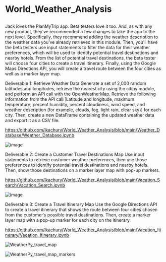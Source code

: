 # World_Weather_Analysis

##

Jack loves the PlanMyTrip app. Beta testers love it too. And, as with any new product, they’ve recommended a few changes to take the app to the next level. Specifically, they recommend adding the weather description to the weather data you’ve already retrieved in this module. Then, you'll have the beta testers use input statements to filter the data for their weather preferences, which will be used to identify potential travel destinations and nearby hotels. From the list of potential travel destinations, the beta tester will choose four cities to create a travel itinerary. Finally, using the Google Maps Directions API, you will create a travel route between the four cities as well as a marker layer map.

Deliverable 1: Retrieve Weather Data
Generate a set of 2,000 random latitudes and longitudes, retrieve the nearest city using the citipy module, and perform an API call with the OpenWeatherMap. Retrieve the following information from the API call [Latitude and longitude, maximum temperature, percent humidity, percent cloudiness, wind speed, and weather description (for example, clouds, fog, light rain, clear sky)] for each city. Then, create a new DataFrame containing the updated weather data and export it as a CSV file.

https://github.com/lkachury/World_Weather_Analysis/blob/main/Weather_Database/Weather_Database.ipynb

![image](https://user-images.githubusercontent.com/108038989/183809219-a2071682-ea4f-4809-835a-a68c4b8683f2.png)


Deliverable 2: Create a Customer Travel Destinations Map
Use input statements to retrieve customer weather preferences, then use those preferences to identify potential travel destinations and nearby hotels. Then, show those destinations on a marker layer map with pop-up markers.

https://github.com/lkachury/World_Weather_Analysis/blob/main/Vacation_Search/Vacation_Search.ipynb

![image](https://user-images.githubusercontent.com/108038989/183809108-dc767a4b-1360-4e28-9ca3-f8ff3d9cbc5c.png)

Deliverable 3: Create a Travel Itinerary Map
Use the Google Directions API to create a travel itinerary that shows the route between four cities chosen from the customer’s possible travel destinations. Then, create a marker layer map with a pop-up marker for each city on the itinerary.

https://github.com/lkachury/World_Weather_Analysis/blob/main/Vacation_Itinerary/Vacation_Itinerary.ipynb


![WeatherPy_travel_map](https://user-images.githubusercontent.com/108038989/183820401-034a0ba6-0427-4d3a-af7a-09772c1adedd.png)


![WeatherPy_travel_map_markers](https://user-images.githubusercontent.com/108038989/183820993-3ac05e65-dbf8-400a-86f8-24f05a859720.png)




